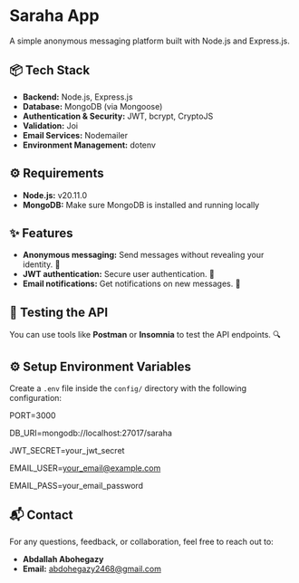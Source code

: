 # Saraha App

A simple anonymous messaging platform built with Node.js and Express.js.

## 📦 Tech Stack

- **Backend:** Node.js, Express.js
- **Database:** MongoDB (via Mongoose)
- **Authentication & Security:** JWT, bcrypt, CryptoJS
- **Validation:** Joi
- **Email Services:** Nodemailer
- **Environment Management:** dotenv

## ⚙️ Requirements

- **Node.js:** v20.11.0
- **MongoDB:** Make sure MongoDB is installed and running locally

## ✨  Features 

- **Anonymous messaging:** Send messages without revealing your identity. 💬
- **JWT authentication:** Secure user authentication. 🔐
- **Email notifications:** Get notifications on new messages. 📧

## 🧪 Testing the API
You can use tools like **Postman** or **Insomnia** to test the API endpoints. 🔍

## ⚙️ Setup Environment Variables
Create a `.env` file inside the `config/` directory with the following configuration:

PORT=3000 

DB_URI=mongodb://localhost:27017/saraha

JWT_SECRET=your_jwt_secret

EMAIL_USER=your_email@example.com 

EMAIL_PASS=your_email_password

## 📬 Contact

For any questions, feedback, or collaboration, feel free to reach out to:

- **Abdallah Abohegazy**
- **Email:** abdohegazy2468@gmail.com







   
   
